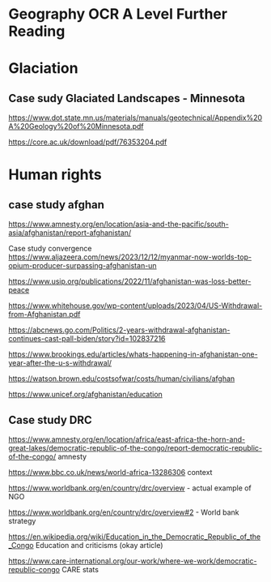 


# Geography OCR A Level Further Reading

# Glaciation


## Case sudy Glaciated Landscapes -  Minnesota 
https://www.dot.state.mn.us/materials/manuals/geotechnical/Appendix%20A%20Geology%20of%20Minnesota.pdf

https://core.ac.uk/download/pdf/76353204.pdf

# Human rights

## case study afghan


https://www.amnesty.org/en/location/asia-and-the-pacific/south-asia/afghanistan/report-afghanistan/


Case study convergence https://www.aljazeera.com/news/2023/12/12/myanmar-now-worlds-top-opium-producer-surpassing-afghanistan-un

https://www.usip.org/publications/2022/11/afghanistan-was-loss-better-peace

https://www.whitehouse.gov/wp-content/uploads/2023/04/US-Withdrawal-from-Afghanistan.pdf

https://abcnews.go.com/Politics/2-years-withdrawal-afghanistan-continues-cast-pall-biden/story?id=102837216

https://www.brookings.edu/articles/whats-happening-in-afghanistan-one-year-after-the-u-s-withdrawal/

https://watson.brown.edu/costsofwar/costs/human/civilians/afghan

https://www.unicef.org/afghanistan/education


## Case study DRC
https://www.amnesty.org/en/location/africa/east-africa-the-horn-and-great-lakes/democratic-republic-of-the-congo/report-democratic-republic-of-the-congo/ amnesty

https://www.bbc.co.uk/news/world-africa-13286306 context

https://www.worldbank.org/en/country/drc/overview - actual example of NGO

https://www.worldbank.org/en/country/drc/overview#2 - World bank strategy


https://en.wikipedia.org/wiki/Education_in_the_Democratic_Republic_of_the_Congo Education and criticisms (okay article)

https://www.care-international.org/our-work/where-we-work/democratic-republic-congo
CARE stats

<!--stackedit_data:
eyJoaXN0b3J5IjpbNjI3MzIxMzIwLC0xODM2MDk4ODc2LDE2NT
A0ODEyOTJdfQ==
-->